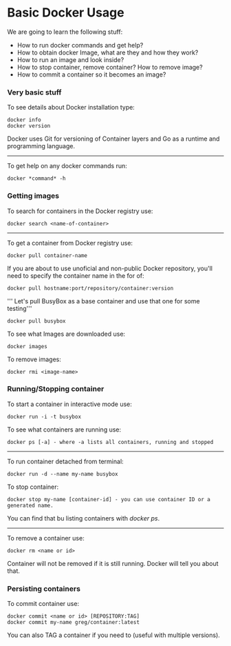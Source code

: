 Basic Docker Usage
===================

We are going to learn the following stuff:

* How to run docker commands and get help?
* How to obtain docker Image, what are they and how they work?
* How to run an image and look inside?
* How to stop container, remove container? How to remove image?
* How to commit a container so it becomes an image?

### Very basic stuff

To see details about Docker installation type:

	docker info
	docker version


Docker uses Git for versioning of Container layers and Go as a runtime and programming language.

--------

To get help on any docker commands run:

	docker *command* -h

### Getting images

To search for containers in the Docker registry use:

	docker search <name-of-container>

--------

To get a container from Docker registry use:

	docker pull container-name


If you are about to use unoficial and non-public Docker repository, you'll need to specify the container name in the for of:

	docker pull hostname:port/repository/container:version


''' Let's pull BusyBox as a base container and use that one for some testing'''

	docker pull busybox


To see what Images are downloaded use:

	docker images


To remove images:
	

	docker rmi <image-name>


### Running/Stopping container

To start a container in interactive mode use:

	docker run -i -t busybox

To see what containers are running use:

	docker ps [-a] - where -a lists all containers, running and stopped

--------
To run container detached from terminal:

	docker run -d --name my-name busybox

To stop container:

	docker stop my-name [container-id] - you can use container ID or a generated name. 

You can find that bu listing containers with *docker ps*.

--------

To remove a container use:

	docker rm <name or id>

Container will not be removed if it is still running. Docker will tell you about that.

### Persisting containers

To commit container use:

	docker commit <name or id> [REPOSITORY:TAG]
	docker commit my-name greg/container:latest

You can also TAG a container if you need to (useful with multiple versions).



